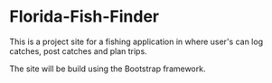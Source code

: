 # Florida-Fish-Finder

This is a project site for a fishing application in where user's can log catches, post catches and plan trips.

The site will be build using the Bootstrap framework. 